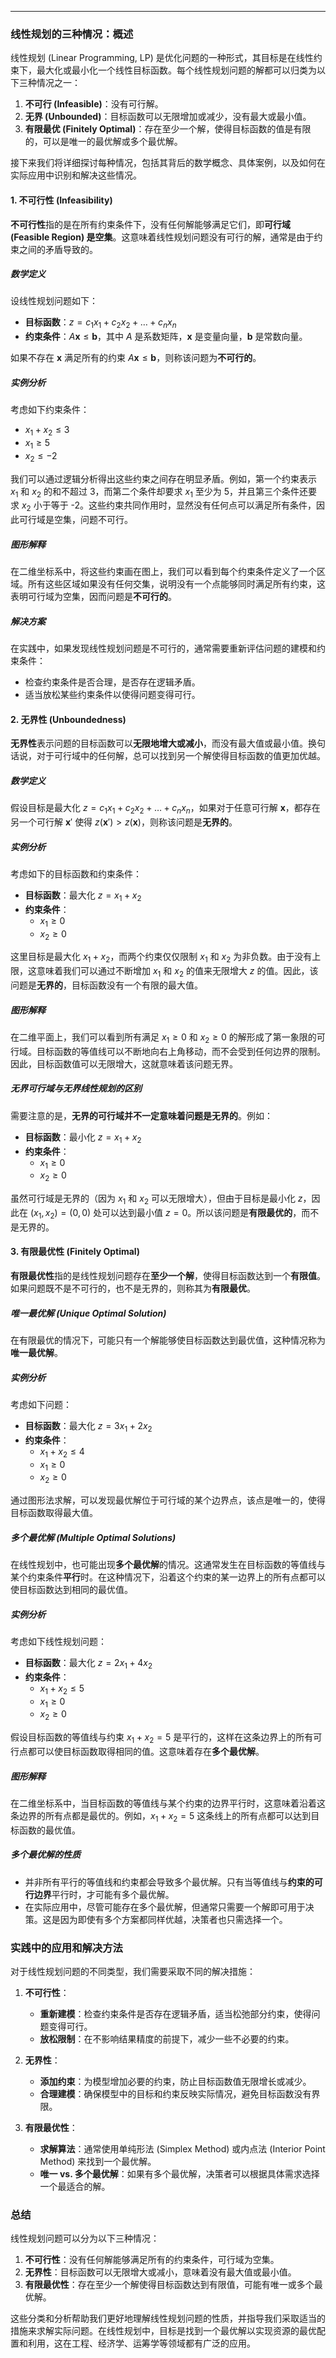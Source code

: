 ---

### 线性规划的三种情况：概述

线性规划 (Linear Programming, LP) 是优化问题的一种形式，其目标是在线性约束下，最大化或最小化一个线性目标函数。每个线性规划问题的解都可以归类为以下三种情况之一：

1. **不可行 (Infeasible)**：没有可行解。
2. **无界 (Unbounded)**：目标函数可以无限增加或减少，没有最大或最小值。
3. **有限最优 (Finitely Optimal)**：存在至少一个解，使得目标函数的值是有限的，可以是唯一的最优解或多个最优解。

接下来我们将详细探讨每种情况，包括其背后的数学概念、具体案例，以及如何在实际应用中识别和解决这些情况。

#### 1. 不可行性 (Infeasibility)

**不可行性**指的是在所有约束条件下，没有任何解能够满足它们，即**可行域 (Feasible Region) 是空集**。这意味着线性规划问题没有可行的解，通常是由于约束之间的矛盾导致的。

##### 数学定义

设线性规划问题如下：
- **目标函数**：$z = c_1 x_1 + c_2 x_2 + \dots + c_n x_n$
- **约束条件**：$A \mathbf{x} \leq \mathbf{b}$，其中 $A$ 是系数矩阵，$\mathbf{x}$ 是变量向量，$\mathbf{b}$ 是常数向量。

如果不存在 $\mathbf{x}$ 满足所有的约束 $A \mathbf{x} \leq \mathbf{b}$，则称该问题为**不可行的**。

##### 实例分析

考虑如下约束条件：
- $x_1 + x_2 \leq 3$
- $x_1 \geq 5$
- $x_2 \leq -2$

我们可以通过逻辑分析得出这些约束之间存在明显矛盾。例如，第一个约束表示 $x_1$ 和 $x_2$ 的和不超过 3，而第二个条件却要求 $x_1$ 至少为 5，并且第三个条件还要求 $x_2$ 小于等于 -2。这些约束共同作用时，显然没有任何点可以满足所有条件，因此可行域是空集，问题不可行。

##### 图形解释

在二维坐标系中，将这些约束画在图上，我们可以看到每个约束条件定义了一个区域。所有这些区域如果没有任何交集，说明没有一个点能够同时满足所有约束，这表明可行域为空集，因而问题是**不可行的**。

##### 解决方案

在实践中，如果发现线性规划问题是不可行的，通常需要重新评估问题的建模和约束条件：
- 检查约束条件是否合理，是否存在逻辑矛盾。
- 适当放松某些约束条件以使得问题变得可行。

#### 2. 无界性 (Unboundedness)

**无界性**表示问题的目标函数可以**无限地增大或减小**，而没有最大值或最小值。换句话说，对于可行域中的任何解，总可以找到另一个解使得目标函数的值更加优越。

##### 数学定义

假设目标是最大化 $z = c_1 x_1 + c_2 x_2 + \dots + c_n x_n$，如果对于任意可行解 $\mathbf{x}$，都存在另一个可行解 $\mathbf{x}'$ 使得 $z(\mathbf{x}') > z(\mathbf{x})$，则称该问题是**无界的**。

##### 实例分析

考虑如下的目标函数和约束条件：
- **目标函数**：最大化 $z = x_1 + x_2$
- **约束条件**：
  - $x_1 \geq 0$
  - $x_2 \geq 0$

这里目标是最大化 $x_1 + x_2$，而两个约束仅仅限制 $x_1$ 和 $x_2$ 为非负数。由于没有上限，这意味着我们可以通过不断增加 $x_1$ 和 $x_2$ 的值来无限增大 $z$ 的值。因此，该问题是**无界的**，目标函数没有一个有限的最大值。

##### 图形解释

在二维平面上，我们可以看到所有满足 $x_1 \geq 0$ 和 $x_2 \geq 0$ 的解形成了第一象限的可行域。目标函数的等值线可以不断地向右上角移动，而不会受到任何边界的限制。因此，目标函数值可以无限增大，这就意味着该问题无界。

##### 无界可行域与无界线性规划的区别

需要注意的是，**无界的可行域并不一定意味着问题是无界的**。例如：
- **目标函数**：最小化 $z = x_1 + x_2$
- **约束条件**：
  - $x_1 \geq 0$
  - $x_2 \geq 0$

虽然可行域是无界的（因为 $x_1$ 和 $x_2$ 可以无限增大），但由于目标是最小化 $z$，因此在 $(x_1, x_2) = (0, 0)$ 处可以达到最小值 $z = 0$。所以该问题是**有限最优的**，而不是无界的。

#### 3. 有限最优性 (Finitely Optimal)

**有限最优性**指的是线性规划问题存在**至少一个解**，使得目标函数达到一个**有限值**。如果问题既不是不可行的，也不是无界的，则称其为**有限最优**。

##### 唯一最优解 (Unique Optimal Solution)

在有限最优的情况下，可能只有一个解能够使目标函数达到最优值，这种情况称为**唯一最优解**。

##### 实例分析

考虑如下问题：
- **目标函数**：最大化 $z = 3x_1 + 2x_2$
- **约束条件**：
  - $x_1 + x_2 \leq 4$
  - $x_1 \geq 0$
  - $x_2 \geq 0$

通过图形法求解，可以发现最优解位于可行域的某个边界点，该点是唯一的，使得目标函数取得最大值。

##### 多个最优解 (Multiple Optimal Solutions)

在线性规划中，也可能出现**多个最优解**的情况。这通常发生在目标函数的等值线与某个约束条件**平行**时。在这种情况下，沿着这个约束的某一边界上的所有点都可以使目标函数达到相同的最优值。

##### 实例分析

考虑如下线性规划问题：
- **目标函数**：最大化 $z = 2x_1 + 4x_2$
- **约束条件**：
  - $x_1 + x_2 \leq 5$
  - $x_1 \geq 0$
  - $x_2 \geq 0$

假设目标函数的等值线与约束 $x_1 + x_2 = 5$ 是平行的，这样在这条边界上的所有可行点都可以使目标函数取得相同的值。这意味着存在**多个最优解**。

##### 图形解释

在二维坐标系中，当目标函数的等值线与某个约束的边界平行时，这意味着沿着这条边界的所有点都是最优的。例如，$x_1 + x_2 = 5$ 这条线上的所有点都可以达到目标函数的最优值。

##### 多个最优解的性质

- 并非所有平行的等值线和约束都会导致多个最优解。只有当等值线与**约束的可行边界**平行时，才可能有多个最优解。
- 在实际应用中，尽管可能存在多个最优解，但通常只需要一个解即可用于决策。这是因为即使有多个方案都同样优越，决策者也只需选择一个。

### 实践中的应用和解决方法

对于线性规划问题的不同类型，我们需要采取不同的解决措施：

1. **不可行性**：
   - **重新建模**：检查约束条件是否存在逻辑矛盾，适当松弛部分约束，使得问题变得可行。
   - **放松限制**：在不影响结果精度的前提下，减少一些不必要的约束。

2. **无界性**：
   - **添加约束**：为模型增加必要的约束，防止目标函数值无限增长或减少。
   - **合理建模**：确保模型中的目标和约束反映实际情况，避免目标函数没有界限。

3. **有限最优性**：
   - **求解算法**：通常使用单纯形法 (Simplex Method) 或内点法 (Interior Point Method) 来找到一个最优解。
   - **唯一 vs. 多个最优解**：如果有多个最优解，决策者可以根据具体需求选择一个最适合的解。

### 总结

线性规划问题可以分为以下三种情况：

1. **不可行性**：没有任何解能够满足所有的约束条件，可行域为空集。
2. **无界性**：目标函数可以无限增大或减小，意味着没有最大值或最小值。
3. **有限最优性**：存在至少一个解使得目标函数达到有限值，可能有唯一或多个最优解。

这些分类和分析帮助我们更好地理解线性规划问题的性质，并指导我们采取适当的措施来求解实际问题。在线性规划中，目标是找到一个最优解以实现资源的最优配置和利用，这在工程、经济学、运筹学等领域都有广泛的应用。